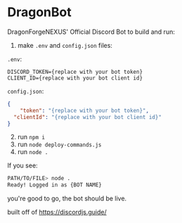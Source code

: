 # DragonBot
DragonForgeNEXUS' Official Discord Bot
to build and run:
1. make `.env` and `config.json` files:

`.env`:
```env
DISCORD_TOKEN={replace with your bot token}
CLIENT_ID={replace with your bot client id}
```

`config.json`:
```json
{
	"token": "{replace with your bot token}",
  "clientId": "{replace with your bot client id}"
}
```

2. run `npm i`
3. run `node deploy-commands.js`
4. run `node .`

If you see:
```sh
PATH/TO/FILE> node .
Ready! Logged in as {BOT NAME}
```
you're good to go, the bot should be live.

built off of https://discordjs.guide/